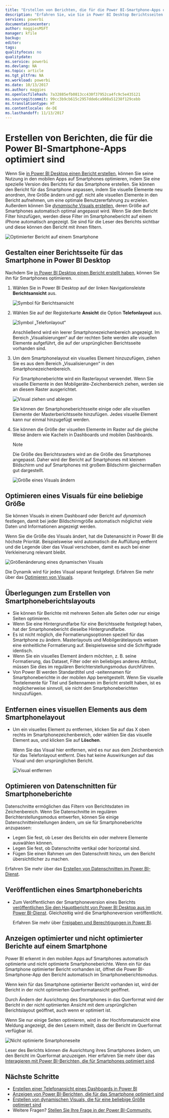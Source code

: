 ```yaml
---
title: "Erstellen von Berichten, die für die Power BI-Smartphone-Apps optimiert sind"
description: "Erfahren Sie, wie Sie in Power BI Desktop Berichtsseiten für die Power BI-Smartphone-Apps optimieren."
services: powerbi
documentationcenter: 
author: maggiesMSFT
manager: kfile
backup: 
editor: 
tags: 
qualityfocus: no
qualitydate: 
ms.service: powerbi
ms.devlang: NA
ms.topic: article
ms.tgt_pltfrm: NA
ms.workload: powerbi
ms.date: 10/13/2017
ms.author: maggies
ms.openlocfilehash: 7a32885efb0813cc430f37952ca4fc9c5e435121
ms.sourcegitcommit: 99cc3b9cb615c2957dde6ca908a51238f129cebb
ms.translationtype: HT
ms.contentlocale: de-DE
ms.lasthandoff: 11/13/2017
---
```

# <a name="create-reports-optimized-for-the-power-bi-phone-apps"></a>Erstellen von Berichten, die für die Power BI-Smartphone-Apps optimiert sind
Wenn Sie [in Power BI Desktop einen Bericht erstellen](desktop-report-view.md), können Sie seine Nutzung in den mobilen Apps auf Smartphones optimieren, indem Sie eine spezielle Version des Berichts für das Smartphone erstellen. Sie können den Bericht für das Smartphone anpassen, indem Sie visuelle Elemente neu anordnen, ihre Größe ändern und ggf. nicht alle visuellen Elemente in den Bericht aufnehmen, um eine optimale Benutzererfahrung zu erzielen. Außerdem können Sie [*dynamische* Visuals erstellen](desktop-create-responsive-visuals.md), deren Größe auf Smartphones automatisch optimal angepasst wird. Wenn Sie dem Bericht Filter hinzufügen, werden diese Filter im Smartphonebericht auf einem iPhone automatisch angezeigt. Sie sind für die Leser des Berichts sichtbar und diese können den Bericht mit ihnen filtern.

![Optimierter Bericht auf einem Smartphone](media/desktop-create-phone-report/07-power-bi-phone-report-portrait.png)

## <a name="lay-out-a-report-page-for-the-phone-in-power-bi-desktop"></a>Gestalten einer Berichtsseite für das Smartphone in Power BI Desktop
Nachdem Sie [in Power BI Desktop einen Bericht erstellt haben](desktop-report-view.md), können Sie ihn für Smartphones optimieren.

1. Wählen Sie in Power BI Desktop auf der linken Navigationsleiste **Berichtsansicht** aus.
   
    ![Symbol für Berichtsansicht](media/desktop-create-phone-report/pbi_reportviewinpbidesigner_changeview.png)
2. Wählen Sie auf der Registerkarte **Ansicht** die Option **Telefonlayout** aus.  
   
    ![Symbol „Telefonlayout“](media/desktop-create-phone-report/power-bi-phone-layout-icon.png)
   
    Anschließend wird ein leerer Smartphonezeichenbereich angezeigt. Im Bereich „Visualisierungen“ auf der rechten Seite werden alle visuellen Elemente aufgeführt, die auf der ursprünglichen Berichtsseite vorhanden sind.
3. Um dem Smartphonelayout ein visuelles Element hinzuzufügen, ziehen Sie es aus dem Bereich „Visualisierungen“ in den Smartphonezeichenbereich.
   
    Für Smartphoneberichte wird ein Rasterlayout verwendet. Wenn Sie visuelle Elemente in den Mobilgeräte-Zeichenbereich ziehen, werden sie an diesem Raster ausgerichtet.
   
    ![Visual ziehen und ablegen](media/desktop-create-phone-report/02_dragging_and_droping_a_vis.gif)
   
    Sie können der Smartphoneberichtsseite einige oder alle visuellen Elemente der Masterberichtsseite hinzufügen. Jedes visuelle Element kann nur einmal hinzugefügt werden.
4. Sie können die Größe der visuellen Elemente im Raster auf die gleiche Weise ändern wie Kacheln in Dashboards und mobilen Dashboards.
   
   > [!NOTE]
   > Die Größe des Berichtsrasters wird an die Größe des Smartphones angepasst. Daher wird der Bericht auf Smartphones mit kleinem Bildschirm und auf Smartphones mit großem Bildschirm gleichermaßen gut dargestellt.
   > 
   > 
   
   ![Größe eines Visuals ändern](media/desktop-create-phone-report/03_resizing_a_viz_to_grid.gif)

## <a name="optimize-a-visual-for-any-size"></a>Optimieren eines Visuals für eine beliebige Größe
Sie können Visuals in einem Dashboard oder Bericht auf *dynamisch* festlegen, damit bei jeder Bildschirmgröße automatisch möglichst viele Daten und Informationen angezeigt werden.

Wenn Sie die Größe des Visuals ändert, hat die Datenansicht in Power BI die höchste Priorität. Beispielsweise wird automatisch die Auffüllung entfernt und die Legende über das Visual verschoben, damit es auch bei einer Verkleinerung relevant bleibt.

![Größenänderung eines dynamischen Visuals](media/desktop-create-phone-report/power-bi-responsive-visual.gif)

Die Dynamik wird für jedes Visual separat festgelegt. Erfahren Sie mehr über das [Optimieren von Visuals](desktop-create-responsive-visuals.md).

## <a name="considerations-when-creating-phone-report-layouts"></a>Überlegungen zum Erstellen von Smartphoneberichtslayouts
* Sie können für Berichte mit mehreren Seiten alle Seiten oder nur einige Seiten optimieren. 
* Wenn Sie eine Hintergrundfarbe für eine Berichtsseite festgelegt haben, hat der Smartphonebericht dieselbe Hintergrundfarbe.
* Es ist nicht möglich, die Formatierungsoptionen speziell für das Smartphone zu ändern. Masterlayouts und Mobilgerätelayouts weisen eine einheitliche Formatierung auf. Beispielsweise sind die Schriftgrade identisch.
* Wenn Sie ein visuelles Element ändern möchten, z. B. seine Formatierung, das Dataset, Filter oder ein beliebiges anderes Attribut, müssen Sie dies im regulären Berichterstellungsmodus durchführen.
* Von Power BI werden Standardtitel und -seitennamen für Smartphoneberichte in der mobilen App bereitgestellt. Wenn Sie visuelle Textelemente für Titel und Seitennamen im Bericht erstellt haben, ist es möglicherweise sinnvoll, sie nicht den Smartphoneberichten hinzuzufügen.     

## <a name="remove-a-visual-from-the-phone-layout"></a>Entfernen eines visuellen Elements aus dem Smartphonelayout
* Um ein visuelles Element zu entfernen, klicken Sie auf das X oben rechts im Smartphonezeichenbereich, oder wählen Sie das visuelle Element aus, und klicken Sie auf **Löschen**.
  
   Wenn Sie das Visual hier entfernen, wird es nur aus dem Zeichenbereich für das Telefonlayout entfernt. Dies hat keine Auswirkungen auf das Visual und den ursprünglichen Bericht.
  
   ![Visual entfernen](media/desktop-create-phone-report/05_removing_a_vis.gif)

## <a name="enhance-slicers-to-to-work-well-in-phone-reports"></a>Optimieren von Datenschnitten für Smartphoneberichte
Datenschnitte ermöglichen das Filtern von Berichtsdaten im Zeichenbereich. Wenn Sie Datenschnitte im regulären Berichterstellungsmodus entwerfen, können Sie einige Datenschnitteinstellungen ändern, um sie für Smartphoneberichte anzupassen:

* Legen Sie fest, ob Leser des Berichts ein oder mehrere Elemente auswählen können.
* Legen Sie fest, ob Datenschnitte vertikal oder horizontal sind. 
* Fügen Sie einen Rahmen um den Datenschnitt hinzu, um den Bericht übersichtlicher zu machen.

Erfahren Sie mehr über das [Erstellen von Datenschnitten im Power BI-Dienst](guided-learning/visualizations.yml#step-4).

## <a name="publish-a-phone-report"></a>Veröffentlichen eines Smartphoneberichts
* Zum Veröffentlichen der Smartphoneversion eines Berichts [veröffentlichen Sie den Hauptbericht von Power BI Desktop aus im Power BI-Dienst](desktop-upload-desktop-files.md). Gleichzeitig wird die Smartphoneversion veröffentlicht.
  
    Erfahren Sie mehr über [Freigaben und Berechtigungen in Power BI](service-how-to-collaborate-distribute-dashboards-reports.md).

## <a name="view-optimized-and-unoptimized-reports-on-a-phone"></a>Anzeigen optimierter und nicht optimierter Berichte auf einem Smartphone
Power BI erkennt in den mobilen Apps auf Smartphones automatisch optimierte und nicht optimierte Smartphoneberichte. Wenn ein für das Smartphone optimierter Bericht vorhanden ist, öffnet die Power BI-Smartphone-App den Bericht automatisch im Smartphoneberichtsmodus.

Wenn kein für das Smartphone optimierter Bericht vorhanden ist, wird der Bericht in der nicht optimierten Querformatansicht geöffnet.  

Durch Ändern der Ausrichtung des Smartphones in das Querformat wird der Bericht in der nicht optimierten Ansicht mit dem ursprünglichen Berichtslayout geöffnet, auch wenn er optimiert ist.

Wenn Sie nur einige Seiten optimieren, wird in der Hochformatansicht eine Meldung angezeigt, die den Lesern mitteilt, dass der Bericht im Querformat verfügbar ist.

![Nicht optimierte Smartphoneseite](media/desktop-create-phone-report/06-power-bi-phone-report-page-not-optimized.png)

Leser des Berichts können die Ausrichtung ihres Smartphones ändern, um den Bericht im Querformat anzuzeigen. Hier erfahren Sie mehr über das [Interagieren mit Power BI-Berichten, die für Smartphones optimiert sind](mobile-apps-view-phone-report.md).

## <a name="next-steps"></a>Nächste Schritte
* [Erstellen einer Telefonansicht eines Dashboards in Power BI](service-create-dashboard-mobile-phone-view.md)
* [Anzeigen von Power BI-Berichten, die für das Smartphone optimiert sind](mobile-apps-view-phone-report.md)
* [Erstellen von dynamischen Visuals, die für eine beliebige Größe optimiert sind](desktop-create-responsive-visuals.md)
* Weitere Fragen? [Stellen Sie Ihre Frage in der Power BI-Community.](http://community.powerbi.com/)

